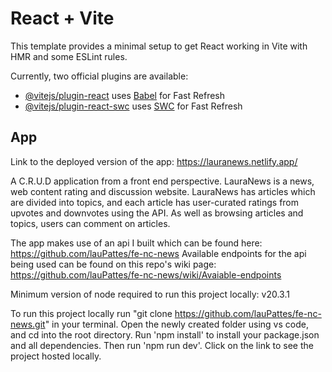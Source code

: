 # React + Vite

This template provides a minimal setup to get React working in Vite with HMR and some ESLint rules.

Currently, two official plugins are available:

- [@vitejs/plugin-react](https://github.com/vitejs/vite-plugin-react/blob/main/packages/plugin-react/README.md) uses [Babel](https://babeljs.io/) for Fast Refresh
- [@vitejs/plugin-react-swc](https://github.com/vitejs/vite-plugin-react-swc) uses [SWC](https://swc.rs/) for Fast Refresh


## App 

Link to the deployed version of the app: https://lauranews.netlify.app/

A C.R.U.D application from a front end perspective. LauraNews is a news, web content rating and discussion website. LauraNews has articles which are divided into topics, and each article has user-curated ratings from upvotes and downvotes using the API. As well as browsing articles and topics, users can comment on articles.

The app makes use of an api I built which can be found here: https://github.com/lauPattes/fe-nc-news
Available endpoints for the api being used can be found on this repo's wiki page: https://github.com/lauPattes/fe-nc-news/wiki/Avaiable-endpoints 

Minimum version of node required to run this project locally: v20.3.1

To run this project locally run "git clone https://github.com/lauPattes/fe-nc-news.git" in your terminal. Open the newly created folder using vs code, and cd into the root directory. Run 'npm install' to install your package.json and all dependencies. Then run 'npm run dev'. Click on the link to see the project hosted locally.